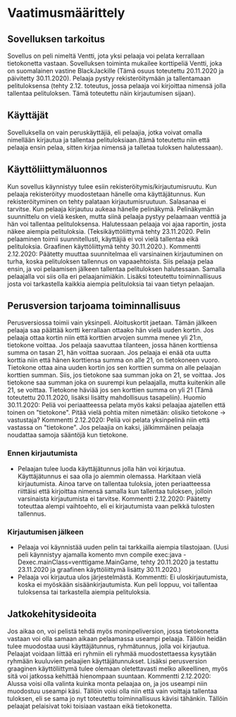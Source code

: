 # Vaatimusmäärittely

## Sovelluksen tarkoitus

Sovellus on peli nimeltä Ventti, jota yksi pelaaja voi pelata kerrallaan tietokonetta vastaan. Sovelluksen toiminta
mukailee korttipeliä Ventti, joka on suomalainen vastine BlackJackille (Tämä osuus toteutettu 20.11.2020 ja päivitetty
30.11.2020). Pelaaja pystyy rekisteröitymään ja tallentamaan pelituloksensa (tehty 2.12. toteutus, jossa pelaaja voi
kirjoittaa nimensä jolla tallentaa pelituloksen. Tämä toteutettu näin kirjautumisen sijaan).

## Käyttäjät

Sovelluksella on vain peruskäyttäjiä, eli pelaajia, jotka voivat omalla nimellään kirjautua ja tallentaa
pelituloksiaan.(tämä toteutettu niin että pelaaja ensin pelaa, sitten kirjaa nimensä ja talletaa tuloksen halutessaan).


## Käyttöliittymäluonnos

Kun sovellus käynnistyy tulee esiin rekisteröitymis/kirjautumisruutu. Kun pelaaja rekisteröityy muodostetaan hänelle
oma käyttäjätunnus. Kun rekisteröityminen on tehty palataan kirjautumisruutuun. Salasanaa ei tarvitse. Kun pelaaja
kirjautuu aukeaa hänelle pelinäkymä. Pelinäkymän suunnittelu on vielä kesken, mutta siinä pelaaja pystyy pelaamaan
venttiä ja hän voi tallentaa pelituloksensa. Halutessaan pelaaja voi ajaa raportin, josta näkee aiempia pelituloksia. 
(Teksikäyttöliittymä tehty 23.11.2020. Pelin pelaaminen toimii suunnitellusti, käyttäjiä ei voi vielä tallentaa
eikä pelituloksia. Graafinen käyttöliittymä tehty 30.11.2020.). Kommentti 2.12.2020: Päätetty muuttaa suunnitelmaa
eli varsinainen kirjautuminen on turha, koska pelituloksen tallennus on vapaaehtoista. Siis pelaaja pelaa ensin, ja
voi pelaamisen jälkeen tallentaa pelituloksen halutessaan. Samalla pelaajalla voi siis olla eri pelaajanimiäkin. Lisäksi
toteutettu toiminnallisuus josta voi tarkastella kaikkia aiempia pelituloksia tai vaan tietyn pelaajan. 


## Perusversion tarjoama toiminnallisuus

Perusversiossa toimii vain yksinpeli. Aloituskortit jaetaan. Tämän jälkeen pelaaja saa päättää kortti kerrallaan
ottaako hän vielä uuden kortin. Jos pelaaja ottaa kortin niin että korttien arvojen summa menee yli 21:n, tietokone
voittaa. Jos pelaaja saavuttaa tilanteen, jossa hänen korttiensa summa on tasan 21, hän voittaa suoraan. Jos pelaaja
ei enää ota uutta korttia niin että hänen korttiensa summa on alle 21, on tietokoneen vuoro. Tietokone ottaa aina
uuden kortin jos sen korttien summa on alle pelaajan korttien summan. Siis, jos tietokone saa summan joka on 21, se
voittaa. Jos tietokone saa summan joka on suurempi kun pelaajalla, mutta kuitenkin alle 21, se voittaa. Tietokone
häviää jos sen korttien summa on yli 21 (Tämä toteutettu 20.11.2020, lisäksi lisätty mahdollisuus tasapeliin).
Huomio 30.11.2020: Peliä voi periaatteessa pelata myös kaksi pelaajaa ajatellen että toinen on "tietokone". Pitää
vielä pohtia miten nimetään: olisiko tietokone -> vastustaja? Kommentti 2.12.2020: Peliä voi pelata yksinpelinä niin
että vastassa on "tietokone". Jos pelaajia on kaksi, jälkimmäinen pelaaja noudattaa samoja sääntöjä kun tietokone.  

### Ennen kirjautumista

- Pelaajan tulee luoda käyttäjätunnus jolla hän voi kirjautua. Käyttäjätunnus ei saa olla jo aiemmin olemassa.
Harkitaan vielä kirjautumista. Ainoa tarve on tallentaa tuloksia, joten periaatteessa riittäisi että kirjoittaa
nimensä samalla kun tallentaa tuloksen, jolloin varsinaista kirjautumista ei tarvitse.
Kommentti 2.12.2020: Päätetty toteuttaa alempi vaihtoehto, eli ei kirjautumista vaan pelkkä tulosten tallennus.

### Kirjautumisen jälkeen

- Pelaaja voi käynnistää uuden pelin tai tarkkailla aiempia tilastojaan. (Uusi peli käynnistyy ajamalla komento
 mvn compile exec:java -Dexec.mainClass=venttigame.MainGame, tehty 20.11.2020 ja testattu 23.11.2020 ja graafinen
käyttöliittymä lisätty 30.11.2020.)
- Pelaaja voi kirjautua ulos järjestelmästä.
Kommentti: Ei uloskirjautumista, koska ei myöskään sisäänkirjautumista. Kun peli loppuu, voi tallentaa tuloksensa tai
tarkastella aiempia pelituloksia.

## Jatkokehitysideoita	

Jos aikaa on, voi pelistä tehdä myös moninpeliversion, jossa tietokonetta vastaan voi olla samaan aikaan pelaamassa
useampi pelaaja. Tällöin heidän tulee muodostaa uusi käyttäjätunnus, ryhmätunnus, jolla voi kirjautua. Pelaajat
voidaan liittää eri ryhmiin eli ryhmää muodostettaessa kysytään ryhmään kuuluvien pelaajien käyttäjätunnukset.
Lisäksi perusversion graaginen käyttöliittymä tulee olemaan oletettavasti melko alkeellinen, myös sitä voi jatkossa
kehittää hienompaan suuntaan. Kommentti 2.12.2020: Alussa voisi olla valinta kuinka monta pelaajaa on, ja jos useampi
niin muodostuu useampi käsi. Tällöin voisi olla niin että vain voittaja tallentaa tuloksen, eli se sama jo nyt
toteutettu toiminnallisuus kävisi tähänkin. Tällöin pelaajat pelaisivat toki toisiaan vastaan eikä tietokonetta.

